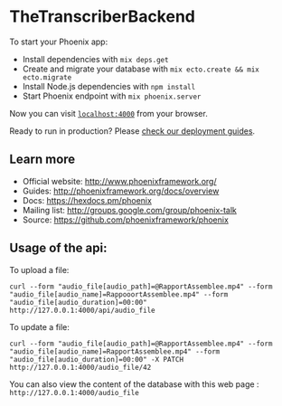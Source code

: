 # TheTranscriberBackend

To start your Phoenix app:

  * Install dependencies with `mix deps.get`
  * Create and migrate your database with `mix ecto.create && mix ecto.migrate`
  * Install Node.js dependencies with `npm install`
  * Start Phoenix endpoint with `mix phoenix.server`

Now you can visit [`localhost:4000`](http://localhost:4000) from your browser.

Ready to run in production? Please [check our deployment guides](http://www.phoenixframework.org/docs/deployment).

## Learn more

  * Official website: http://www.phoenixframework.org/
  * Guides: http://phoenixframework.org/docs/overview
  * Docs: https://hexdocs.pm/phoenix
  * Mailing list: http://groups.google.com/group/phoenix-talk
  * Source: https://github.com/phoenixframework/phoenix

## Usage of the api:

To upload a file:

`curl --form "audio_file[audio_path]=@RapportAssemblee.mp4" --form "audio_file[audio_name]=RappooortAssemblee.mp4" --form "audio_file[audio_duration]=00:00"  http://127.0.0.1:4000/api/audio_file`

To update a file:

`curl --form "audio_file[audio_path]=@RapportAssemblee.mp4" --form "audio_file[audio_name]=RapportAssemblee.mp4" --form "audio_file[audio_duration]=00:00" -X PATCH http://127.0.0.1:4000/audio_file/42`

You can also view the content of the database with this web page : `http://127.0.0.1:4000/audio_file`
